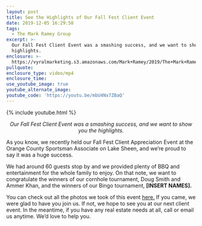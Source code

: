 ```yaml
---
layout: post
title: See the Highlights of Our Fall Fest Client Event
date: 2019-12-05 16:29:58
tags:
  - The Mark Ramey Group
excerpt: >-
  Our Fall Fest Client Event was a smashing success, and we want to show you the
  highlights.
enclosure: >-
  https://vyralmarketing.s3.amazonaws.com/Mark+Ramey/2019/The+Mark+Ramey+Group-+Fall+Fest+Client+Appreciation+Event.mp4
pullquote:
enclosure_type: video/mp4
enclosure_time:
use_youtube_image: true
youtube_alternate_image:
youtube_code: 'https://youtu.be/mbU4Nx7ZBaQ'
---
```


{% include youtube.html %}

<p style="text-align: center;"><em>Our Fall Fest Client Event was a smashing success, and we want to show you the highlights.</em></p>

As you know, we recently held our Fall Fest Client Appreciation Event at the Orange County Sportsman Associate on Lake Sheen, and we’re proud to say it was a huge success.

We had around 60 guests stop by and we provided plenty of BBQ and entertainment for the whole family to enjoy. On that note, we want to congratulate the winners of our cornhole tournament, Doug Smith and Ammer Khan, and the winners of our Bingo tournament, **\[INSERT NAMES\].**&nbsp;

You can check out all the photos we took of this event [here.](https://www.flepv.com/p292540445) If you came, we were glad to have you join us. If not, we hope to see you at our next client event. In the meantime, if you have any real estate needs at all, call or email us anytime. We’d love to help you.